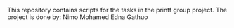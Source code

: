 This repository contains scripts for the tasks in the printf group project.
The project is done by:
Nimo Mohamed
Edna Gathuo 
